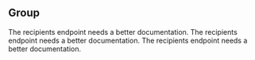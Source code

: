 ## Group

The recipients endpoint needs a better documentation.
The recipients endpoint needs a better documentation.
The recipients endpoint needs a better documentation.